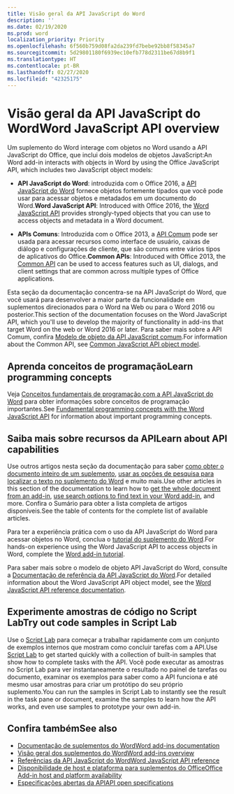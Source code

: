 ```yaml
---
title: Visão geral da API JavaScript do Word
description: ''
ms.date: 02/19/2020
ms.prod: word
localization_priority: Priority
ms.openlocfilehash: 6f560b759d08fa2da239fd7bebe92bb8f58345a7
ms.sourcegitcommit: 5d29801180f6939ec10efb778d2311be67d8b9f1
ms.translationtype: HT
ms.contentlocale: pt-BR
ms.lasthandoff: 02/27/2020
ms.locfileid: "42325175"
---
```

# <a name="word-javascript-api-overview"></a><span data-ttu-id="ab959-102">Visão geral da API JavaScript do Word</span><span class="sxs-lookup"><span data-stu-id="ab959-102">Word JavaScript API overview</span></span>

<span data-ttu-id="ab959-103">Um suplemento do Word interage com objetos no Word usando a API JavaScript do Office, que inclui dois modelos de objetos JavaScript:</span><span class="sxs-lookup"><span data-stu-id="ab959-103">An Word add-in interacts with objects in Word by using the Office JavaScript API, which includes two JavaScript object models:</span></span>

* <span data-ttu-id="ab959-104">**API JavaScript do Word**: introduzida com o Office 2016, a [API JavaScript do Word](/javascript/api/word) fornece objetos fortemente tipados que você pode usar para acessar objetos e metadados em um documento do Word.</span><span class="sxs-lookup"><span data-stu-id="ab959-104">**Word JavaScript API**: Introduced with Office 2016, the [Word JavaScript API](/javascript/api/word) provides strongly-typed objects that you can use to access objects and metadata in a Word document.</span></span> 

* <span data-ttu-id="ab959-105">**APIs Comuns**: Introduzida com o Office 2013, a [API Comum](/javascript/api/office) pode ser usada para acessar recursos como interface de usuário, caixas de diálogo e configurações de cliente, que são comuns entre vários tipos de aplicativos do Office.</span><span class="sxs-lookup"><span data-stu-id="ab959-105">**Common APIs**: Introduced with Office 2013, the [Common API](/javascript/api/office) can be used to access features such as UI, dialogs, and client settings that are common across multiple types of Office applications.</span></span>

<span data-ttu-id="ab959-106">Esta seção da documentação concentra-se na API JavaScript do Word, que você usará para desenvolver a maior parte da funcionalidade em suplementos direcionados para o Word na Web ou para o Word 2016 ou posterior.</span><span class="sxs-lookup"><span data-stu-id="ab959-106">This section of the documentation focuses on the Word JavaScript API, which you'll use to develop the majority of functionality in add-ins that target Word on the web or Word 2016 or later.</span></span> <span data-ttu-id="ab959-107">Para saber mais sobre a API Comum, confira [Modelo de objeto da API JavaScript comum](../../develop/office-javascript-api-object-model.md).</span><span class="sxs-lookup"><span data-stu-id="ab959-107">For information about the Common API, see [Common JavaScript API object model](../../develop/office-javascript-api-object-model.md).</span></span> 

## <a name="learn-programming-concepts"></a><span data-ttu-id="ab959-108">Aprenda conceitos de programação</span><span class="sxs-lookup"><span data-stu-id="ab959-108">Learn programming concepts</span></span>

<span data-ttu-id="ab959-109">Veja [Conceitos fundamentais de programação com a API JavaScript do Word](../../word/word-add-ins-core-concepts.md) para obter informações sobre conceitos de programação importantes.</span><span class="sxs-lookup"><span data-stu-id="ab959-109">See [Fundamental programming concepts with the Word JavaScript API](../../word/word-add-ins-core-concepts.md) for information about important programming concepts.</span></span>
 
## <a name="learn-about-api-capabilities"></a><span data-ttu-id="ab959-110">Saiba mais sobre recursos da API</span><span class="sxs-lookup"><span data-stu-id="ab959-110">Learn about API capabilities</span></span>

<span data-ttu-id="ab959-111">Use outros artigos nesta seção da documentação para saber [como obter o documento inteiro de um suplemento](../../word/get-the-whole-document-from-an-add-in-for-word.md), [usar as opções de pesquisa para localizar o texto no suplemento do Word](../../word/search-option-guidance.md) e muito mais.</span><span class="sxs-lookup"><span data-stu-id="ab959-111">Use other articles in this section of the documentation to learn how to [get the whole document from an add-in](../../word/get-the-whole-document-from-an-add-in-for-word.md), [use search options to find text in your Word add-in](../../word/search-option-guidance.md), and more.</span></span> <span data-ttu-id="ab959-112">Confira o Sumário para obter a lista completa de artigos disponíveis.</span><span class="sxs-lookup"><span data-stu-id="ab959-112">See the table of contents for the complete list of available articles.</span></span>

<span data-ttu-id="ab959-113">Para ter a experiência prática com o uso da API JavaScript do Word para acessar objetos no Word, conclua o [tutorial do suplemento do Word](../../tutorials/word-tutorial.md).</span><span class="sxs-lookup"><span data-stu-id="ab959-113">For hands-on experience using the Word JavaScript API to access objects in Word, complete the [Word add-in tutorial](../../tutorials/word-tutorial.md).</span></span> 

<span data-ttu-id="ab959-114">Para saber mais sobre o modelo de objeto API JavaScript do Word, consulte a [Documentação de referência da API JavaScript do Word](/javascript/api/word).</span><span class="sxs-lookup"><span data-stu-id="ab959-114">For detailed information about the Word JavaScript API object model, see the [Word JavaScript API reference documentation](/javascript/api/word).</span></span>

## <a name="try-out-code-samples-in-script-lab"></a><span data-ttu-id="ab959-115">Experimente amostras de código no Script Lab</span><span class="sxs-lookup"><span data-stu-id="ab959-115">Try out code samples in Script Lab</span></span>

<span data-ttu-id="ab959-116">Use o [Script Lab](../../overview/explore-with-script-lab.md) para começar a trabalhar rapidamente com um conjunto de exemplos internos que mostram como concluir tarefas com a API.</span><span class="sxs-lookup"><span data-stu-id="ab959-116">Use [Script Lab](../../overview/explore-with-script-lab.md) to get started quickly with a collection of built-in samples that show how to complete tasks with the API.</span></span> <span data-ttu-id="ab959-117">Você pode executar as amostras no Script Lab para ver instantaneamente o resultado no painel de tarefas ou documento, examinar os exemplos para saber como a API funciona e até mesmo usar amostras para criar um protótipo do seu próprio suplemento.</span><span class="sxs-lookup"><span data-stu-id="ab959-117">You can run the samples in Script Lab to instantly see the result in the task pane or document, examine the samples to learn how the API works, and even use samples to prototype your own add-in.</span></span>

## <a name="see-also"></a><span data-ttu-id="ab959-118">Confira também</span><span class="sxs-lookup"><span data-stu-id="ab959-118">See also</span></span>

- [<span data-ttu-id="ab959-119">Documentação de suplementos do Word</span><span class="sxs-lookup"><span data-stu-id="ab959-119">Word add-ins documentation</span></span>](../../word/index.md)
- [<span data-ttu-id="ab959-120">Visão geral dos suplementos do Word</span><span class="sxs-lookup"><span data-stu-id="ab959-120">Word add-ins overview</span></span>](../../word/word-add-ins-programming-overview.md)
- [<span data-ttu-id="ab959-121">Referências da API JavaScript do Word</span><span class="sxs-lookup"><span data-stu-id="ab959-121">Word JavaScript API reference</span></span>](/javascript/api/word)
- [<span data-ttu-id="ab959-122">Disponibilidade de host e plataforma para suplementos do Office</span><span class="sxs-lookup"><span data-stu-id="ab959-122">Office Add-in host and platform availability</span></span>](../../overview/office-add-in-availability.md)
- [<span data-ttu-id="ab959-123">Especificações abertas da API</span><span class="sxs-lookup"><span data-stu-id="ab959-123">API open specifications</span></span>](../openspec/openspec.md)
